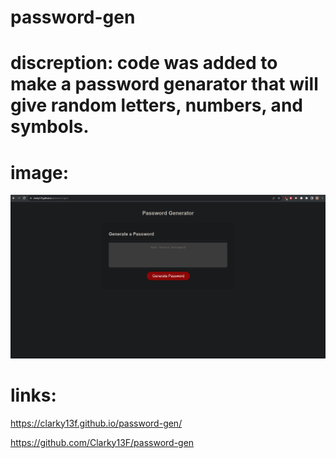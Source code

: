 # password-gen
# discreption: code was added to make a password genarator that will give random letters, numbers, and symbols.

# image: 
![Alt text](image.png)

# links: 
https://clarky13f.github.io/password-gen/

https://github.com/Clarky13F/password-gen